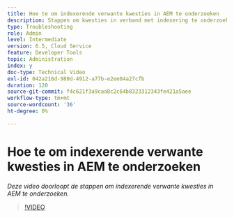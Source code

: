 ```yaml
---
title: Hoe te om indexerende verwante kwesties in AEM te onderzoeken
description: Stappen om kwesties in verband met indexering te onderzoeken
type: Troubleshooting
role: Admin
level: Intermediate
version: 6.5, Cloud Service
feature: Developer Tools
topic: Administration
index: y
doc-type: Technical Video
exl-id: 042a216d-980d-4912-a77b-e2ee04a27cfb
duration: 120
source-git-commit: f4c621f3a9caa8c2c64b8323312343fe421a5aee
workflow-type: tm+mt
source-wordcount: '36'
ht-degree: 0%

---
```


# Hoe te om indexerende verwante kwesties in AEM te onderzoeken

*Deze video doorloopt de stappen om indexerende verwante kwesties in AEM te onderzoeken.*

>[!VIDEO](https://video.tv.adobe.com/v/335465?quality=12&learn=on)
